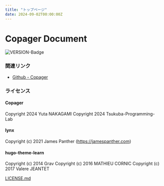 ```yaml
---
title: "トップページ"
date: 2024-09-02T00:00:00Z
---
```


# Copager Document

![VERSION-Badge](https://img.shields.io/github/v/release/Tsukuba-Programming-Lab/Copager?style=for-the-badge)

### 関連リンク

- [Github - Copager](https://github.com/Tsukuba-Programming-Lab/Copager)

### ライセンス

#### Copager

Copyright 2024 Yuta NAKAGAMI
Copyright 2024 Tsukuba-Programming-Lab

#### lynx

Copyright (c) 2021 James Panther (https://jamespanther.com)

#### hugo-theme-learn

Copyright (c) 2014 Grav
Copyright (c) 2016 MATHIEU CORNIC
Copyright (c) 2017 Valere JEANTET

[LICENSE.md](https://github.com/matcornic/hugo-theme-learn/blob/master/LICENSE.md)
